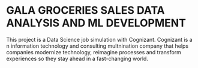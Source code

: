# GALA GROCERIES SALES DATA ANALYSIS AND ML DEVELOPMENT
 This project is a Data Science job simulation with Cognizant. Cognizant is a n information technology and consulting multnination company that helps companies modernize technology, reimagine processes and transform experiences so they stay ahead in a fast-changing world.
